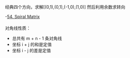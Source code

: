 ####

经典四个方向，求解[(0,1),(0,1),(-1,0),(1,0)] 然后利用余数求转向

-[54. Spiral Matrix](https://leetcode-cn.com/problems/spiral-matrix/)

####

对角线性质：

- 总共有 m + n - 1 条对角线
- 坐标 i + j 的和是定值
- 坐标 i - j 的差是定值
